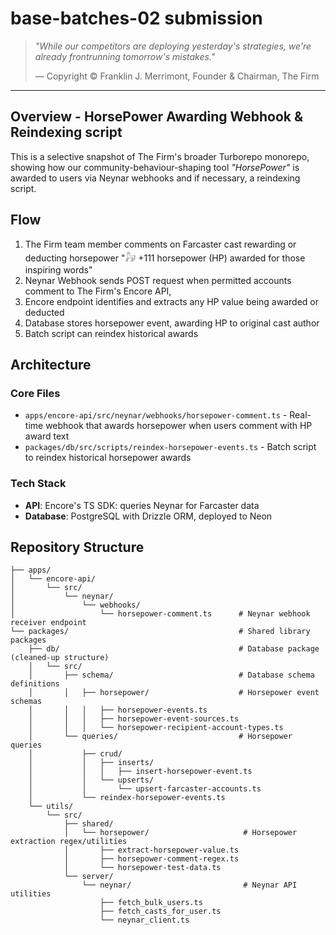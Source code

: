 # base-batches-02 submission

> _"While our competitors are deploying yesterday's strategies, we're already
> frontrunning tomorrow's mistakes."_
>
> — Copyright © Franklin J. Merrimont, Founder & Chairman, The Firm

---

## Overview - HorsePower Awarding Webhook & Reindexing script 

This is a selective snapshot of The Firm's broader Turborepo monorepo, showing how our community-behaviour-shaping tool *"HorsePower"* is awarded to users via Neynar webhooks and if necessary, a reindexing script.

## Flow

1. The Firm team member comments on Farcaster cast rewarding or deducting horsepower "𓃗 +111 horsepower (HP) awarded for those inspiring words"
2. Neynar Webhook sends POST request when permitted accounts comment to The Firm's Encore API,
3. Encore endpoint identifies and extracts any HP value being awarded or deducted
4. Database stores horsepower event, awarding HP to original cast author
5. Batch script can reindex historical awards

## Architecture

### Core Files

- `apps/encore-api/src/neynar/webhooks/horsepower-comment.ts` - Real-time webhook that awards horsepower when users comment with HP award text
- `packages/db/src/scripts/reindex-horsepower-events.ts` - Batch script to reindex historical horsepower awards

### Tech Stack

- **API**: Encore's TS SDK: queries Neynar for Farcaster data
- **Database**: PostgreSQL with Drizzle ORM, deployed to Neon

## Repository Structure

```
├── apps/                          
│   └── encore-api/                
│       └── src/
│           └── neynar/
│               └── webhooks/
│                   └── horsepower-comment.ts      # Neynar webhook receiver endpoint
└── packages/                                      # Shared library packages
    ├── db/                                        # Database package (cleaned-up structure)
    │   └── src/
    │       ├── schema/                            # Database schema definitions
    │       │   ├── horsepower/                    # Horsepower event schemas
    │       │   │   ├── horsepower-events.ts
    │       │   │   ├── horsepower-event-sources.ts
    │       │   │   └── horsepower-recipient-account-types.ts
    │       └── queries/                           # Horsepower queries
    │           ├── crud/
    │           │   ├── inserts/                  
    │           │   │   ├── insert-horsepower-event.ts
    │           │   └── upserts/  
    │           │       └── upsert-farcaster-accounts.ts
    │           └── reindex-horsepower-events.ts
    └── utils/                   
        └── src/
            ├── shared/            
            │   └── horsepower/                     # Horsepower extraction regex/utilities
            │       ├── extract-horsepower-value.ts
            │       ├── horsepower-comment-regex.ts
            │       └── horsepower-test-data.ts
            └── server/            
                └── neynar/                         # Neynar API utilities
                    ├── fetch_bulk_users.ts
                    ├── fetch_casts_for_user.ts
                    └── neynar_client.ts
```
